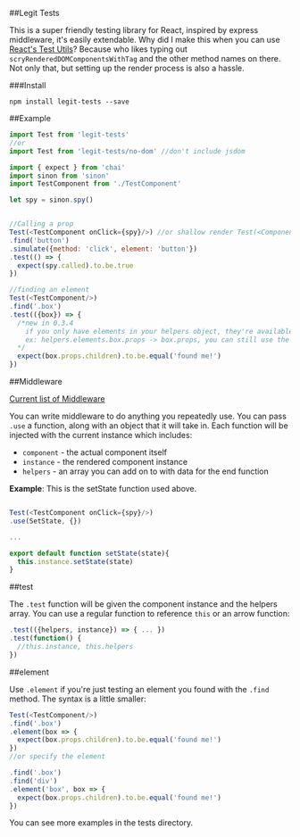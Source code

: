 ##Legit Tests

This is a super friendly testing library for React, inspired by express middleware, it's easily extendable. Why did I make this when you can use [React's Test Utils](https://facebook.github.io/react/docs/test-utils.html)? Because who likes typing out `scryRenderedDOMComponentsWithTag` and the other method names on there. Not only that, but setting up the render process is also a hassle.

###Install

`npm install legit-tests --save`

##Example

~~~js
import Test from 'legit-tests'
//or
import Test from 'legit-tests/no-dom' //don't include jsdom

import { expect } from 'chai'
import sinon from 'sinon'
import TestComponent from './TestComponent'

let spy = sinon.spy()


//Calling a prop
Test(<TestComponent onClick={spy}/>) //or shallow render Test(<Component/>, {shallow: true})
.find('button')
.simulate({method: 'click', element: 'button'})
.test(() => {
  expect(spy.called).to.be.true
})

//finding an element
Test(<TestComponent/>)
.find('.box')
.test(({box}) => {
  /*new in 0.3.4
    if you only have elements in your helpers object, they're available in the root object
    ex: helpers.elements.box.props -> box.props, you can still use the long way :)
  */
  expect(box.props.children).to.be.equal('found me!')
})
~~~

##Middleware

[Current list of Middleware](https://github.com/Legitcode/tests/wiki/Bundled-Middleware)

You can write middleware to do anything you repeatedly use. You can pass `.use` a function, along with an object that it will take in. Each function will be injected with the current instance which includes:
- `component` - the actual component itself
- `instance` - the rendered component instance
- `helpers` - an array you can add on to with data for the end function

**Example**:
This is the setState function used above.
~~~js

Test(<TestComponent onClick={spy}/>)
.use(SetState, {})

...

export default function setState(state){
  this.instance.setState(state)
}
~~~

##test

The `.test` function will be given the component instance and the helpers array. You can use a regular function to reference `this` or an arrow function:

~~~js
.test(({helpers, instance}) => { ... })
.test(function() {
  //this.instance, this.helpers
})
~~~

##element

Use `.element` if you're just testing an element you found with the `.find` method. The syntax is a little smaller:

~~~js
Test(<TestComponent/>)
.find('.box')
.element(box => {
  expect(box.props.children).to.be.equal('found me!')
})
//or specify the element

.find('.box')
.find('div')
.element('box', box => {
  expect(box.props.children).to.be.equal('found me!')
})

~~~

You can see more examples in the tests directory.
